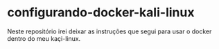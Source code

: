 # configurando-docker-kali-linux
Neste repositório irei deixar as instruções que segui para usar o docker dentro do meu kaçi-linux.  
